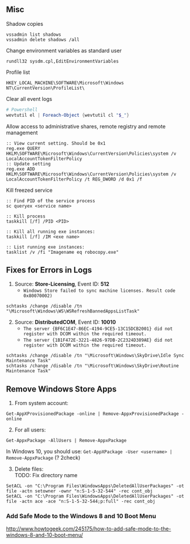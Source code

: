 ## Misc
Shadow copies
```
vssadmin list shadows
vssadmin delete shadows /all
```

Change environment variables as standard user
```
rundll32 sysdm.cpl,EditEnvironmentVariables
```

Profile list
```
HKEY_LOCAL_MACHINE\SOFTWARE\Microsoft\Windows NT\CurrentVersion\ProfileList\
```

Clear all event logs
```powershell
# Powershell
wevtutil el | Foreach-Object {wevtutil cl "$_"}
```

Allow access to administrative shares, remote registry and remote management
```batch
:: View current setting. Should be 0x1
reg.exe QUERY HKLM\SOFTWARE\Microsoft\Windows\CurrentVersion\Policies\system /v LocalAccountTokenFilterPolicy
:: Update setting
reg.exe ADD HKLM\SOFTWARE\Microsoft\Windows\CurrentVersion\Policies\system /v LocalAccountTokenFilterPolicy /t REG_DWORD /d 0x1 /f
```

Kill freezed service
```batch
:: Find PID of the service process
sc queryex <service name>

:: Kill process
taskkill [/f] /PID <PID>

:: Kill all running exe instances:
taskkill [/f] /IM <exe name>

:: List running exe instances:
tasklist /v /fi "Imagename eq robocopy.exe"
```

## Fixes for Errors in Logs

1. Source: **Store-Licensing**, Event ID: **512**
    - `Windows Store failed to sync machine licenses. Result code 0x80070002)`
```
schtasks /change /disable /tn "\Microsoft\Windows\WS\WSRefreshBannedAppsListTask"
```
2. Source: **DistributedCOM**, Event ID: **10010**
    - `The server {BF6C1E47-86EC-4194-9CE5-13C15DCB2001} did not register with DCOM within the required timeout.`
    - `The server {1B1F472E-3221-4826-97DB-2C2324D389AE} did not register with DCOM within the required timeout.`
```
schtasks /change /disable /tn "\Microsoft\Windows\SkyDrive\Idle Sync Maintenance Task"
schtasks /change /disable /tn "\Microsoft\Windows\SkyDrive\Routine Maintenance Task"
```



## Remove Windows Store Apps
1) From system account:
```
Get-AppXProvisionedPackage -online | Remove-AppxProvisionedPackage -online
```
2) For all users:
```
Get-AppxPackage -AllUsers | Remove-AppxPackage
```
In Windows 10, you should use: `Get-AppXPackage -User <username> | Remove-AppxPackage` (? 2check)

3) Delete files:  
TODO: Fix directory name
```
SetACL -on "C:\Program Files\WindowsApps\DeletedAllUserPackages" -ot file -actn setowner -ownr "n:S-1-5-32-544" -rec cont_obj
SetACL -on "C:\Program Files\WindowsApps\DeletedAllUserPackages" -ot file -actn ace -ace "n:S-1-5-32-544;p:full" -rec cont_obj
```
### Add Safe Mode to the Windows 8 and 10 Boot Menu
http://www.howtogeek.com/245175/how-to-add-safe-mode-to-the-windows-8-and-10-boot-menu/
